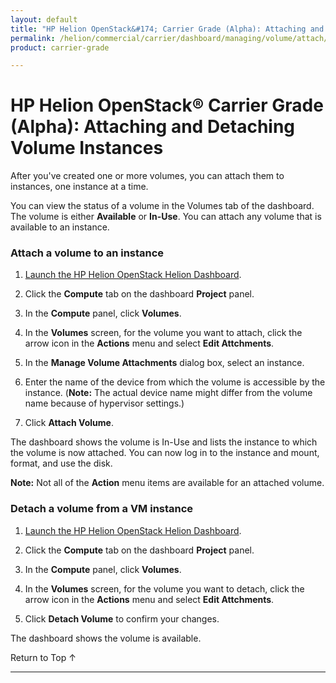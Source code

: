 ```yaml
---
layout: default
title: "HP Helion OpenStack&#174; Carrier Grade (Alpha): Attaching and Detaching Volume Instances"
permalink: /helion/commercial/carrier/dashboard/managing/volume/attach/
product: carrier-grade

---
```

<!--UNDER REVISION-->

<script>

function PageRefresh {
onLoad="window.refresh"
}

PageRefresh();

</script>

<!--
<p style="font-size: small;"> <a href="/helion/commercial/carrier/ga1/install/">&#9664; PREV</a> | <a href="/helion/commercial/carrier/ga1/install-overview/">&#9650; UP</a> | <a href="/helion/commercial/carrier/ga1/">NEXT &#9654;</a></p> 
-->

# HP Helion OpenStack&#174; Carrier Grade (Alpha): Attaching and Detaching Volume Instances

After you've created one or more volumes, you can attach them to instances, one instance at a time.

You can view the status of a volume in the Volumes tab of the dashboard. The volume is either **Available** or **In-Use**. You can attach any volume that is available to an instance.

### Attach a volume to an instance ###

1. [Launch the HP Helion OpenStack Helion Dashboard](/helion/openstack/carrier/dashboard/login/).

2. Click the **Compute** tab on the dashboard **Project** panel.

3. In the **Compute** panel, click **Volumes**.

4. In the **Volumes** screen, for the volume you want to attach, click the arrow icon in the **Actions** menu and select **Edit Attchments**.

5. In the **Manage Volume Attachments** dialog box, select an instance.

6. Enter the name of the device from which the volume is accessible by the instance. (**Note:** The actual device name might differ from the volume name because of hypervisor settings.)

7. Click **Attach Volume**.

The dashboard shows the volume is In-Use and lists the instance to which the volume is now attached. You can now log in to the instance and mount, format, and use the disk. 

**Note:** Not all of the **Action** menu items are available for an attached volume.

### Detach a volume from a VM instance ###

1. [Launch the HP Helion OpenStack Helion Dashboard](/helion/openstack/carrier/dashboard/login/).

2. Click the **Compute** tab on the dashboard **Project** panel.

3. In the **Compute** panel, click **Volumes**.

4. In the **Volumes** screen, for the volume you want to detach, click the arrow icon in the **Actions** menu and select **Edit Attchments**.

5. Click **Detach Volume** to confirm your changes.

The dashboard shows the volume is available.

<p><a href="#top" style="padding:14px 0px 14px 0px; text-decoration: none;"> Return to Top &#8593; </a></p>


----

